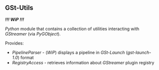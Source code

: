 GSt-Utils
---------

***!!! WiP !!!***

*Python* module that contains a collection of utilities interacting with *GStreamer* (via *PyGObject*).

Provides:
- *PipelineParser* - (*WiP*) displays a pipeline in *GSt-Launch* (*gst-launch-1.0*) format
- *RegistryAccess* - retrieves information about *GStreamer* plugin registry

